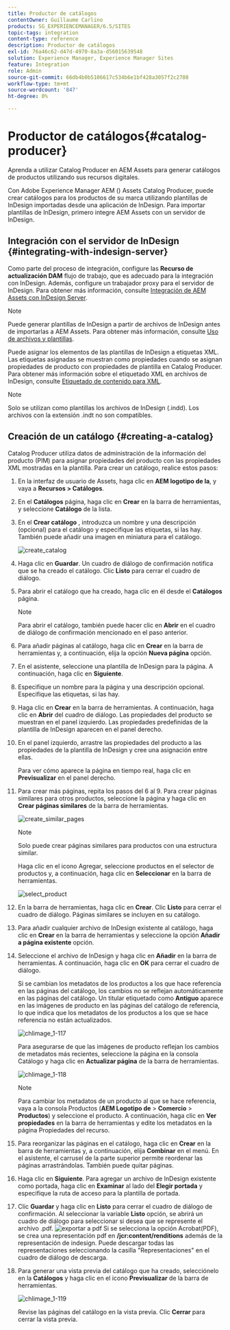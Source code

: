 ```yaml
---
title: Productor de catálogos
contentOwner: Guillaume Carlino
products: SG_EXPERIENCEMANAGER/6.5/SITES
topic-tags: integration
content-type: reference
description: Productor de catálogos
exl-id: 76a46c62-d47d-4970-8a3a-d56015639548
solution: Experience Manager, Experience Manager Sites
feature: Integration
role: Admin
source-git-commit: 66db4b0b5106617c534b6e1bf428a3057f2c2708
workflow-type: tm+mt
source-wordcount: '847'
ht-degree: 0%

---
```


# Productor de catálogos{#catalog-producer}

Aprenda a utilizar Catalog Producer en AEM Assets para generar catálogos de productos utilizando sus recursos digitales.

Con Adobe Experience Manager AEM () Assets Catalog Producer, puede crear catálogos para los productos de su marca utilizando plantillas de InDesign importadas desde una aplicación de InDesign. Para importar plantillas de InDesign, primero integre AEM Assets con un servidor de InDesign.

## Integración con el servidor de InDesign {#integrating-with-indesign-server}

Como parte del proceso de integración, configure las **Recurso de actualización DAM** flujo de trabajo, que es adecuado para la integración con InDesign. Además, configure un trabajador proxy para el servidor de InDesign. Para obtener más información, consulte [Integración de AEM Assets con InDesign Server](/help/assets/indesign.md).

>[!NOTE]
>
>Puede generar plantillas de InDesign a partir de archivos de InDesign antes de importarlas a AEM Assets. Para obtener más información, consulte [Uso de archivos y plantillas](https://helpx.adobe.com/indesign/using/files-templates.html).
>
>Puede asignar los elementos de las plantillas de InDesign a etiquetas XML. Las etiquetas asignadas se muestran como propiedades cuando se asignan propiedades de producto con propiedades de plantilla en Catalog Producer. Para obtener más información sobre el etiquetado XML en archivos de InDesign, consulte [Etiquetado de contenido para XML](https://helpx.adobe.com/indesign/using/tagging-content-xml.html).

>[!NOTE]
>
>Solo se utilizan como plantillas los archivos de InDesign (.indd). Los archivos con la extensión .indt no son compatibles.

## Creación de un catálogo {#creating-a-catalog}

Catalog Producer utiliza datos de administración de la información del producto (PIM) para asignar propiedades del producto con las propiedades XML mostradas en la plantilla. Para crear un catálogo, realice estos pasos:

1. En la interfaz de usuario de Assets, haga clic en **AEM logotipo de la**, y vaya a **Recursos > Catálogos**.
1. En el **Catálogos** página, haga clic en **Crear** en la barra de herramientas, y seleccione **Catálogo** de la lista.
1. En el **Crear catálogo** , introduzca un nombre y una descripción (opcional) para el catálogo y especifique las etiquetas, si las hay. También puede añadir una imagen en miniatura para el catálogo.

   ![create_catalog](assets/create_catalog.png)

1. Haga clic en **Guardar**. Un cuadro de diálogo de confirmación notifica que se ha creado el catálogo. Clic **Listo** para cerrar el cuadro de diálogo.
1. Para abrir el catálogo que ha creado, haga clic en él desde el **Catálogos** página.

   >[!NOTE]
   >
   >Para abrir el catálogo, también puede hacer clic en **Abrir** en el cuadro de diálogo de confirmación mencionado en el paso anterior.

1. Para añadir páginas al catálogo, haga clic en **Crear** en la barra de herramientas y, a continuación, elija la opción **Nueva página** opción.
1. En el asistente, seleccione una plantilla de InDesign para la página. A continuación, haga clic en **Siguiente**.
1. Especifique un nombre para la página y una descripción opcional. Especifique las etiquetas, si las hay.
1. Haga clic en **Crear** en la barra de herramientas. A continuación, haga clic en **Abrir** del cuadro de diálogo. Las propiedades del producto se muestran en el panel izquierdo. Las propiedades predefinidas de la plantilla de InDesign aparecen en el panel derecho.
1. En el panel izquierdo, arrastre las propiedades del producto a las propiedades de la plantilla de InDesign y cree una asignación entre ellas.

   Para ver cómo aparece la página en tiempo real, haga clic en **Previsualizar** en el panel derecho.

1. Para crear más páginas, repita los pasos del 6 al 9. Para crear páginas similares para otros productos, seleccione la página y haga clic en **Crear páginas similares** de la barra de herramientas.

   ![create_similar_pages](assets/create_similar_pages.png)

   >[!NOTE]
   >
   >Solo puede crear páginas similares para productos con una estructura similar.

   Haga clic en el icono Agregar, seleccione productos en el selector de productos y, a continuación, haga clic en **Seleccionar** en la barra de herramientas.

   ![select_product](assets/select_product.png)

1. En la barra de herramientas, haga clic en **Crear**. Clic **Listo** para cerrar el cuadro de diálogo. Páginas similares se incluyen en su catálogo.
1. Para añadir cualquier archivo de InDesign existente al catálogo, haga clic en **Crear** en la barra de herramientas y seleccione la opción **Añadir a página existente** opción.
1. Seleccione el archivo de InDesign y haga clic en **Añadir** en la barra de herramientas. A continuación, haga clic en **OK** para cerrar el cuadro de diálogo.

   Si se cambian los metadatos de los productos a los que hace referencia en las páginas del catálogo, los cambios no se reflejan automáticamente en las páginas del catálogo. Un titular etiquetado como **Antiguo** aparece en las imágenes de producto en las páginas del catálogo de referencia, lo que indica que los metadatos de los productos a los que se hace referencia no están actualizados.

   ![chlimage_1-117](assets/chlimage_1-117a.png)

   Para asegurarse de que las imágenes de producto reflejan los cambios de metadatos más recientes, seleccione la página en la consola Catálogo y haga clic en **Actualizar página** de la barra de herramientas.

   ![chlimage_1-118](assets/chlimage_1-118a.png)

   >[!NOTE]
   >
   >Para cambiar los metadatos de un producto al que se hace referencia, vaya a la consola Productos (**AEM Logotipo de** > **Comercio** > **Productos**) y seleccione el producto. A continuación, haga clic en **Ver propiedades** en la barra de herramientas y edite los metadatos en la página Propiedades del recurso.

1. Para reorganizar las páginas en el catálogo, haga clic en **Crear** en la barra de herramientas y, a continuación, elija **Combinar** en el menú. En el asistente, el carrusel de la parte superior permite reordenar las páginas arrastrándolas. También puede quitar páginas.

1. Haga clic en **Siguiente**. Para agregar un archivo de InDesign existente como portada, haga clic en **Examinar** al lado del **Elegir portada** y especifique la ruta de acceso para la plantilla de portada.
1. Clic **Guardar** y haga clic en **Listo** para cerrar el cuadro de diálogo de confirmación.
Al seleccionar la variable **Listo** opción, se abrirá un cuadro de diálogo para seleccionar si desea que se represente el archivo .pdf.
   ![exportar a pdf](assets/CatalogPDF.png)
Si se selecciona la opción Acrobat(PDF), se crea una representación pdf en  **/jcr:content/renditions** además de la representación de indesign. Puede descargar todas las representaciones seleccionando la casilla &quot;Representaciones&quot; en el cuadro de diálogo de descarga.

1. Para generar una vista previa del catálogo que ha creado, selecciónelo en la **Catálogos** y haga clic en el icono **Previsualizar** de la barra de herramientas.

   ![chlimage_1-119](assets/chlimage_1-119a.png)

   Revise las páginas del catálogo en la vista previa. Clic **Cerrar** para cerrar la vista previa.
